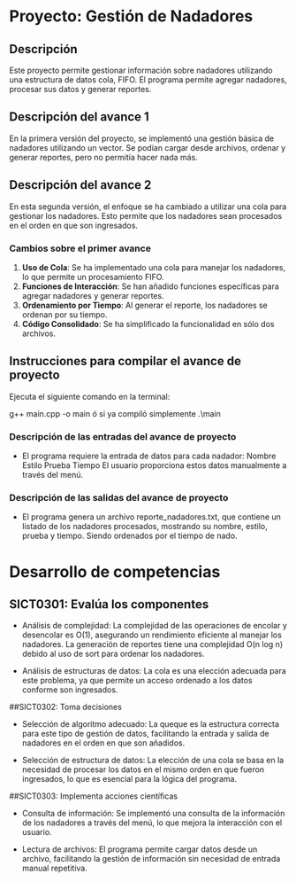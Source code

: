 # Proyecto: Gestión de Nadadores 

## Descripción
Este proyecto permite gestionar información sobre nadadores utilizando una estructura de datos cola, FIFO. El programa permite agregar nadadores, procesar sus datos y generar reportes. 

## Descripción del avance 1
En la primera versión del proyecto, se implementó una gestión básica de nadadores utilizando un vector. Se podían cargar desde archivos, ordenar y generar reportes, pero no permitía hacer nada más.

## Descripción del avance 2
En esta segunda versión, el enfoque se ha cambiado a utilizar una cola para gestionar los nadadores. Esto permite que los nadadores sean procesados en el orden en que son ingresados.

### Cambios sobre el primer avance
1. **Uso de Cola**: Se ha implementado una cola para manejar los nadadores, lo que permite un procesamiento FIFO.
2. **Funciones de Interacción**: Se han añadido funciones específicas para agregar nadadores y generar reportes.
3. **Ordenamiento por Tiempo**: Al generar el reporte, los nadadores se ordenan por su tiempo.
4. **Código Consolidado**: Se ha simplificado la funcionalidad en sólo dos archivos.

## Instrucciones para compilar el avance de proyecto
Ejecuta el siguiente comando en la terminal:

g++ main.cpp -o main ó si ya compiló simplemente .\main

### Descripción de las entradas del avance de proyecto
* El programa requiere la entrada de datos para cada nadador:
Nombre
Estilo
Prueba
Tiempo
El usuario proporciona estos datos manualmente a través del menú.

### Descripción de las salidas del avance de proyecto
* El programa genera un archivo reporte_nadadores.txt, que contiene un listado de los nadadores procesados, mostrando su nombre, estilo, prueba y tiempo. Siendo ordenados por el tiempo de nado.

# Desarrollo de competencias
## SICT0301: Evalúa los componentes
* Análisis de complejidad:
    La complejidad de las operaciones de encolar y desencolar es O(1), asegurando un rendimiento eficiente al manejar los nadadores.
    La generación de reportes tiene una complejidad O(n log n) debido al uso de sort para ordenar los nadadores.

* Análisis de estructuras de datos:
La cola es una elección adecuada para este problema, ya que permite un acceso ordenado a los datos conforme son ingresados.

##SICT0302: Toma decisiones
* Selección de algoritmo adecuado:
La queque  es la estructura correcta para este tipo de gestión de datos, facilitando la entrada y salida de nadadores en el orden en que son añadidos.

* Selección de estructura de datos:
La elección de una cola se basa en la necesidad de procesar los datos en el mismo orden en que fueron ingresados, lo que es esencial para la lógica del programa.

##SICT0303: Implementa acciones científicas
* Consulta de información:
Se implementó una consulta de la información de los nadadores a través del menú, lo que mejora la interacción con el usuario.

* Lectura de archivos:
El programa permite cargar datos desde un archivo, facilitando la gestión de información sin necesidad de entrada manual repetitiva.
